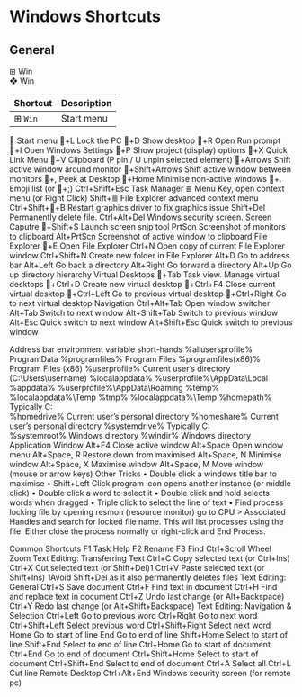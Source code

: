 # Windows Shortcuts

## General

&#x229E; Win  
&#x2756; Win

| Shortcut       | Description        |
| ---            | ---                |
| &#x229E; `Win` | Start menu         |

	Start menu
+L	Lock the PC
+D	Show desktop
+R	Open Run prompt
+I	Open Windows Settings
+P	Show project (display) options
+X	Quick Link Menu
+V	Clipboard (P pin / U unpin selected element)
+Arrows	Shift active window around monitor
+Shift+Arrows	Shift active window between monitors
+,	Peek at Desktop
+Home	Minimise non-active windows
+.	Emoji list (or +;)
Ctrl+Shift+Esc	Task Manager
≣	Menu Key, open context menu (or Right Click)
Shift+≣	File Explorer advanced context menu
Ctrl+Shift++B	Restart graphics driver to fix graphics issue
Shift+Del	Permanently delete file.
Ctrl+Alt+Del	Windows security screen.
Screen Caputre
+Shift+S	Launch screen snip tool
PrtScn	Screenshot of monitors to clipboard
Alt+PrtScn	Screenshot of active window to clipboard
File Explorer
+E	Open File Explorer
Ctrl+N	Open copy of current File Explorer window
Ctrl+Shift+N	Create new folder in File Explorer
Alt+D	Go to address bar
Alt+Left	Go back a directory
Alt+Right	Go forward a directory
Alt+Up	Go up directory hierarchy
Virtual Desktops
+Tab	Task view. Manage virtual desktops
+Ctrl+D	Create new virtual desktop
+Ctrl+F4	Close current virtual desktop
+Ctrl+Left	Go to previous virtual desktop
+Ctrl+Right	Go to next virtual desktop
Navigation
Ctrl+Alt+Tab	Open window switcher
Alt+Tab	Switch to next window
Alt+Shift+Tab	Switch to previous window
Alt+Esc	Quick switch to next window
Alt+Shift+Esc	Quick switch to previous window
 
Address bar environment variable short-hands
%allusersprofile%	ProgramData
%programfiles%	Program Files
%programfiles(x86)%	Program Files (x86)
%userprofile%	Current user’s directory (C:\Users\username)
%localappdata%	%userprofile%\AppData\Local
%appdata%	%userprofile%\AppData\Roaming
%temp%	%localappdata%\Temp
%tmp%	%localappdata%\Temp
%homepath%	Typically C:\
%homedrive%	Current user’s personal directory
%homeshare%	Current user’s personal directory
%systemdrive%	Typically C:\
%systemroot%	Windows directory
%windir%	Windows directory
Application Window
Alt+F4	Close active window
Alt+Space	Open window menu
Alt+Space, R	Restore down from maximised
Alt+Space, N	Minimise window
Alt+Space, X	Maximise window
Alt+Space, M	Move window (mouse or arrow keys)
Other Tricks
•	Double click a windows title bar to maximise
•	Shift+Left Click program icon opens another instance (or middle click)
•	Double click a word to select it
•	Double click and hold selects words when dragged
•	Triple click to select the line of text
•	Find process locking file by opening resmon (resource monitor) go to CPU > Associated Handles and search for locked file name. This will list processes using the file. Either close the process normally or right-click and End Process.
 
Common Shortcuts
F1	Task Help
F2	Rename
F3	Find
Ctrl+Scroll Wheel	Zoom
Text Editing: Transferring Text
Ctrl+C	Copy selected text (or Ctrl+Ins)
Ctrl+X	Cut selected text (or Shift+Del)1
Ctrl+V	Paste selected text (or Shift+Ins)
1Avoid Shift+Del as it also permanently deletes files
Text Editing: General
Ctrl+S	Save document
Ctrl+F	Find text in document
Ctrl+H	Find and replace text in document
Ctrl+Z	Undo last change (or Alt+Backspace)
Ctrl+Y	Redo last change (or Alt+Shift+Backspace)
Text Editing: Navigation & Selection
Ctrl+Left	Go to previous word
Ctrl+Right	Go to next word
Ctrl+Shift+Left	Select previous word
Ctrl+Shift+Right	Select next word
Home	Go to start of line
End	Go to end of line
Shift+Home	Select to start of line
Shift+End	Select to end of line
Ctrl+Home	Go to start of document
Ctrl+End	Go to end of document
Ctrl+Shift+Home	Select to start of document
Ctrl+Shift+End	Select to end of document
Ctrl+A	Select all
Ctrl+L	Cut line
Remote Desktop
Ctrl+Alt+End	Windows security screen (for remote pc)
